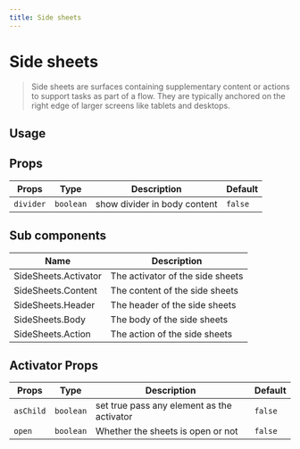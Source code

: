 ```yaml
---
title: Side sheets
---
```


# Side sheets

> Side sheets are surfaces containing supplementary content or actions to support tasks as part of a flow. They are typically anchored on the right edge of larger screens like tablets and desktops.

## Usage

<usage name="side-sheets"></usage>

## Props

| Props     | Type      | Description                  | Default |
| --------- | --------- | ---------------------------- | ------- |
| `divider` | `boolean` | show divider in body content | `false` |

## Sub components

| Name                 | Description                      |
| -------------------- | -------------------------------- |
| SideSheets.Activator | The activator of the side sheets |
| SideSheets.Content   | The content of the side sheets   |
| SideSheets.Header    | The header of the side sheets    |
| SideSheets.Body      | The body of the side sheets      |
| SideSheets.Action    | The action of the side sheets    |

## Activator Props

| Props     | Type      | Description                                | Default |
| --------- | --------- | ------------------------------------------ | ------- |
| `asChild` | `boolean` | set true pass any element as the activator | `false` |
| `open`    | `boolean` | Whether the sheets is open or not          | `false` |
